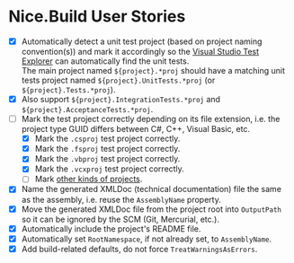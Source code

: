 # Nice.Build User Stories

- [x] Automatically detect a unit test project (based on project naming convention(s)) and mark it accordingly so the [Visual Studio Test Explorer](https://msdn.microsoft.com/en-us/library/hh270865.aspx) can automatically find the unit tests.  
The main project named `${project}.*proj` should have a matching unit tests project named `${project}.UnitTests.*proj` (or `${project}.Tests.*proj`).
- [x] Also support `${project}.IntegrationTests.*proj` and `${project}.AcceptanceTests.*proj`.
- [ ] Mark the test project correctly depending on its file extension, i.e. the project type GUID differs between C#, C++, Visual Basic, etc.
  - [x] Mark the `.csproj` test project correctly.
  - [x] Mark the `.fsproj` test project correctly.
  - [x] Mark the `.vbproj` test project correctly.
  - [x] Mark the `.vcxproj` test project correctly.
  - [ ] Mark [other kinds of projects](http://www.codeproject.com/Reference/720512/List-of-Visual-Studio-Project-Type-GUIDs).
- [x] Name the generated XMLDoc (technical documentation) file the same as the assembly, i.e. reuse the `AssemblyName` property.
- [x] Move the generated XMLDoc file from the project root into `OutputPath` so it can be ignored by the SCM (Git, Mercurial, etc.).
- [x] Automatically include the project's README file.
- [x] Automatically set `RootNamespace`, if not already set, to `AssemblyName`.
- [x] Add build-related defaults, do not force `TreatWarningsAsErrors`.
